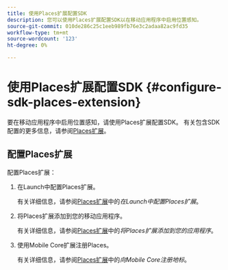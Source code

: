 ```yaml
---
title: 使用Places扩展配置SDK
description: 您可以使用Places扩展配置SDK以在移动应用程序中启用位置感知。
source-git-commit: 010de286c25c1eeb989fb76e3c2adaa82ac9fd35
workflow-type: tm+mt
source-wordcount: '123'
ht-degree: 0%

---
```



# 使用Places扩展配置SDK {#configure-sdk-places-extension}

要在移动应用程序中启用位置感知，请使用Places扩展配置SDK。 有关包含SDK配置的更多信息，请参阅[Places扩展](/help/places-ext-aep-sdks/places-extension/places-extension.md)。

## 配置Places扩展

配置Places扩展：

1. 在Launch中配置Places扩展。

   有关详细信息，请参阅[Places扩展](/help/places-ext-aep-sdks/places-extension/places-extension.md)中的&#x200B;*在Launch中配置Places扩展*。

1. 将Places扩展添加到您的移动应用程序。

   有关详细信息，请参阅[Places扩展](/help/places-ext-aep-sdks/places-extension/places-extension.md)中的&#x200B;*将Places扩展添加到您的应用程序*。

1. 使用Mobile Core扩展注册Places。

   有关详细信息，请参阅[Places扩展](/help/places-ext-aep-sdks/places-extension/places-extension.md)中的&#x200B;*向Mobile Core注册地标*。

